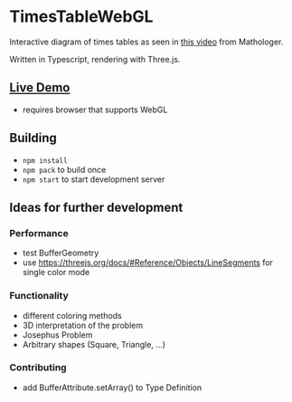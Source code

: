 # TimesTableWebGL
Interactive diagram of times tables as seen in [this video](https://www.youtube.com/watch?v=qhbuKbxJsk8) from Mathologer.

Written in Typescript, rendering with Three.js.

## [Live Demo](https://mathiaslengler.github.io/demos/TimesTableWebGL/index.html)

- requires browser that supports WebGL

## Building
- `npm install`
- `npm pack` to build once
- `npm start` to start development server


## Ideas for further development

### Performance

- test BufferGeometry
- use https://threejs.org/docs/#Reference/Objects/LineSegments 
for single color mode

### Functionality

- different coloring methods
- 3D interpretation of the problem
- Josephus Problem
- Arbitrary shapes (Square, Triangle, ...)

### Contributing

- add BufferAttribute.setArray() to Type Definition
